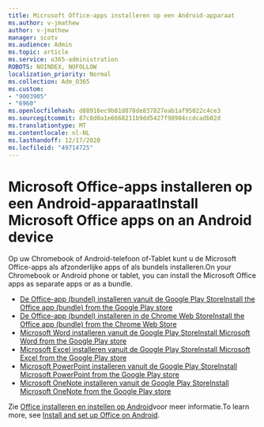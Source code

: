 ```yaml
---
title: Microsoft Office-apps installeren op een Android-apparaat
ms.author: v-jmathew
author: v-jmathew
manager: scotv
ms.audience: Admin
ms.topic: article
ms.service: o365-administration
ROBOTS: NOINDEX, NOFOLLOW
localization_priority: Normal
ms.collection: Adm_O365
ms.custom:
- "9003905"
- "6960"
ms.openlocfilehash: d88916ec9b81d078de837827eab1af95022c4ce3
ms.sourcegitcommit: 87c8d0a1e6668211b9dd5427f98984ccdcadb02d
ms.translationtype: MT
ms.contentlocale: nl-NL
ms.lasthandoff: 12/17/2020
ms.locfileid: "49714725"
---
```

# <a name="install-microsoft-office-apps-on-an-android-device"></a><span data-ttu-id="9ce9e-102">Microsoft Office-apps installeren op een Android-apparaat</span><span class="sxs-lookup"><span data-stu-id="9ce9e-102">Install Microsoft Office apps on an Android device</span></span>

<span data-ttu-id="9ce9e-103">Op uw Chromebook of Android-telefoon of-Tablet kunt u de Microsoft Office-apps als afzonderlijke apps of als bundels installeren.</span><span class="sxs-lookup"><span data-stu-id="9ce9e-103">On your Chromebook or Android phone or tablet, you can install the Microsoft Office apps as separate apps or as a bundle.</span></span>

- [<span data-ttu-id="9ce9e-104">De Office-app (bundel) installeren vanuit de Google Play Store</span><span class="sxs-lookup"><span data-stu-id="9ce9e-104">Install the Office app (bundle) from the Google Play store</span></span>](https://go.microsoft.com/fwlink/?linkid=2137009)
- [<span data-ttu-id="9ce9e-105">De Office-app (bundel) installeren in de Chrome Web Store</span><span class="sxs-lookup"><span data-stu-id="9ce9e-105">Install the Office app (bundle) from the Chrome Web Store</span></span>](https://go.microsoft.com/fwlink/?linkid=2137212)
- [<span data-ttu-id="9ce9e-106">Microsoft Word installeren vanuit de Google Play Store</span><span class="sxs-lookup"><span data-stu-id="9ce9e-106">Install Microsoft Word from the Google Play store</span></span>](https://go.microsoft.com/fwlink/?linkid=2136994)
- [<span data-ttu-id="9ce9e-107">Microsoft Excel installeren vanuit de Google Play Store</span><span class="sxs-lookup"><span data-stu-id="9ce9e-107">Install Microsoft Excel from the Google Play store</span></span>](https://go.microsoft.com/fwlink/?linkid=2137120)
- [<span data-ttu-id="9ce9e-108">Microsoft PowerPoint installeren vanuit de Google Play Store</span><span class="sxs-lookup"><span data-stu-id="9ce9e-108">Install Microsoft PowerPoint from the Google Play store</span></span>](https://go.microsoft.com/fwlink/?linkid=2137121)
- [<span data-ttu-id="9ce9e-109">Microsoft OneNote installeren vanuit de Google Play Store</span><span class="sxs-lookup"><span data-stu-id="9ce9e-109">Install Microsoft OneNote from the Google Play store</span></span>](https://go.microsoft.com/fwlink/?linkid=2137211)

<span data-ttu-id="9ce9e-110">Zie [Office installeren en instellen op Android](https://go.microsoft.com/fwlink/?linkid=2135287)voor meer informatie.</span><span class="sxs-lookup"><span data-stu-id="9ce9e-110">To learn more, see [Install and set up Office on Android](https://go.microsoft.com/fwlink/?linkid=2135287).</span></span>
